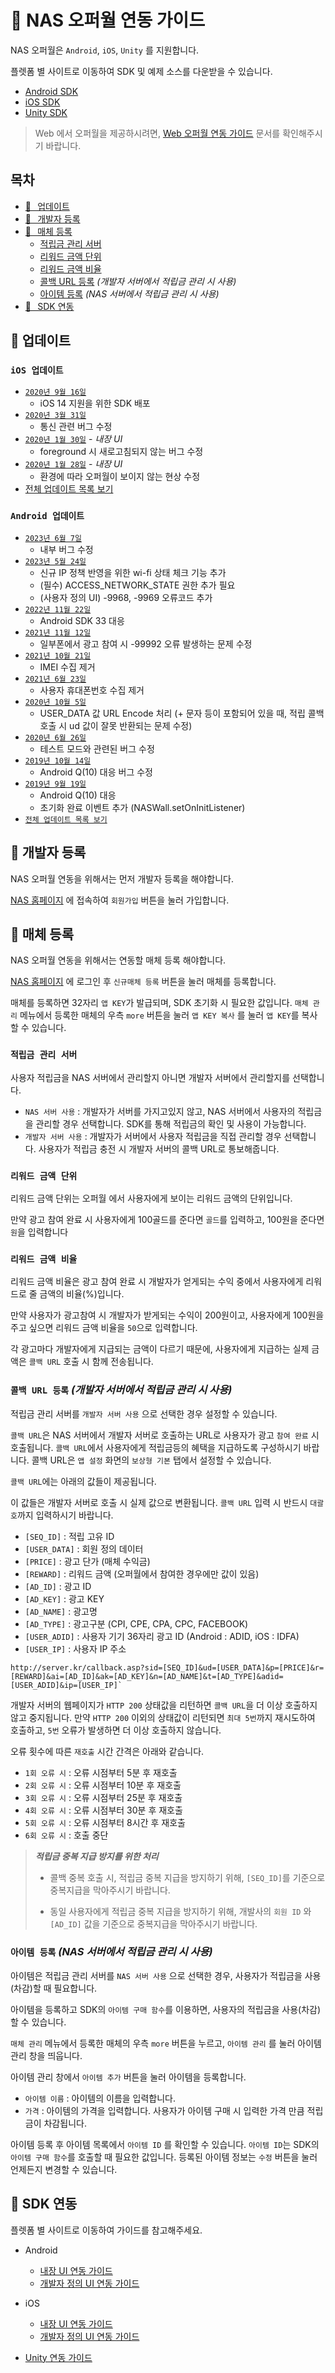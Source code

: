 # 📖 NAS 오퍼월 연동 가이드
NAS 오퍼월은 `Android`, `iOS`, `Unity` 를 지원합니다.

플렛폼 별 사이트로 이동하여 SDK 및 예제 소스를 다운받을 수 있습니다.

- [Android SDK](https://github.com/mafin-global/nas-offerwall-android)
- [iOS SDK](https://github.com/mafin-global/nas-offerwall-ios)
- [Unity SDK](https://github.com/mafin-global/nas-offerwall-unity)

> Web 에서 오퍼월을 제공하시려면, [Web 오퍼월 연동 가이드](https://github.com/mafin-global/nas-web-offerwall) 문서를 확인해주시기 바랍니다.

## 목차
- [📝⠀업데이트](#-업데이트)
- [👤️⠀개발자 등록](#%EF%B8%8F-개발자-등록)
- [🎲⠀매체 등록](#-매체-등록)
    - [적립금 관리 서버](#적립금-관리-서버)
    - [리워드 금액 단위](#리워드-금액-단위)
    - [리워드 금액 비율](#리워드-금액-비율)
    - [콜백 URL 등록](#콜백-url-등록-개발자-서버에서-적립금-관리-시-사용) _(개발자 서버에서 적립금 관리 시 사용)_
    - [아이템 등록](#아이템-등록-nas-서버에서-적립금-관리-시-사용) _(NAS 서버에서 적립금 관리 시 사용)_
- [🚀⠀SDK 연동](#-sdk-연동)

## 📝 업데이트

### `iOS 업데이트`
- [`2020년 9월 16일`](https://github.com/mafin-global/nas-offerwall-ios/blob/master/docs/Update.md#2020년-9월-16일)
    - iOS 14 지원을 위한 SDK 배포
- [`2020년 3월 31일`](https://github.com/mafin-global/nas-offerwall-ios/blob/master/docs/Update.md#2020년-3월-31일)
    - 통신 관련 버그 수정
- [`2020년 1월 30일`](https://github.com/mafin-global/nas-offerwall-ios/blob/master/docs/Update.md#2020년-1월-30일---내장-ui) - _내장 UI_
    - foreground 시 새로고침되지 않는 버그 수정
- [`2020년 1월 28일`](https://github.com/mafin-global/nas-offerwall-ios/blob/master/docs/Update.md#2020년-1월-28일---내장-ui) - _내장 UI_
    - 환경에 따라 오퍼월이 보이지 않는 현상 수정
- [전체 업데이트 목록 보기](https://github.com/mafin-global/nas-offerwall-ios/blob/master/docs/Update.md)

### `Android 업데이트`
- [`2023년 6월 7일`](https://github.com/mafin-global/nas-offerwall-android/blob/master/docs/Update.md#2023년-6월-7일)
  - 내부 버그 수정
- [`2023년 5월 24일`](https://github.com/mafin-global/nas-offerwall-android/blob/master/docs/Update.md#2023년-5월-24일)
  - 신규 IP 정책 반영을 위한 wi-fi 상태 체크 기능 추가
  - (필수) ACCESS_NETWORK_STATE 권한 추가 필요
  - (사용자 정의 UI) -9968, -9969 오류코드 추가
- [`2022년 11월 22일`](https://github.com/mafin-global/nas-offerwall-android/blob/master/docs/Update.md#2022년-11월-22일)
  - Android SDK 33 대응
- [`2021년 11월 12일`](https://github.com/mafin-global/nas-offerwall-android/blob/master/docs/Update.md#2021년-11월-12일)
  - 일부폰에서 광고 참여 시 -99992 오류 발생하는 문제 수정
- [`2021년 10월 21일`](https://github.com/mafin-global/nas-offerwall-android/blob/master/docs/Update.md#2021년-10월-21일)
  - IMEI 수집 제거
- [`2021년 6월 23일`](https://github.com/mafin-global/nas-offerwall-android/blob/master/docs/Update.md#2021년-6월-23일)
  - 사용자 휴대폰번호 수집 제거
- [`2020년 10월 5일`](https://github.com/mafin-global/nas-offerwall-android/blob/master/docs/Update.md#2020년-10월-5일)
    - USER_DATA 값 URL Encode 처리 (+ 문자 등이 포함되어 있을 때, 적립 콜백 호출 시 ud 값이 잘못 반환되는 문제 수정)
- [`2020년 6월 26일`](https://github.com/mafin-global/nas-offerwall-android/blob/master/docs/Update.md#2020년-6월-26일)
    - 테스트 모드와 관련된 버그 수정
- [`2019년 10월 14일`](https://github.com/mafin-global/nas-offerwall-android/blob/master/docs/Update.md#2019년-10월-14일)
    - Android Q(10) 대응 버그 수정
- [`2019년 9월 19일`](https://github.com/mafin-global/nas-offerwall-android/blob/master/docs/Update.md#2019년-9월-19일)
    - Android Q(10) 대응
    - 초기화 완료 이벤트 추가 (NASWall.setOnInitListener)
- [`전체 업데이트 목록 보기`](https://github.com/mafin-global/nas-offerwall-android/blob/master/docs/Update.md)

## 👤️ 개발자 등록
NAS 오퍼월 연동을 위해서는 먼저 개발자 등록을 해야합니다.

[NAS 홈페이지](http://www.appang.kr/nas) 에 접속하여 `회원가입` 버튼을 눌러 가입합니다.

## 🎲 매체 등록
NAS 오퍼월 연동을 위해서는 연동할 매체 등록 해야합니다.

[NAS 홈페이지](http://www.appang.kr/nas) 에 로그인 후 `신규매체 등록` 버튼을 눌러 매체를 등록합니다.

매체를 등록하면 32자리 `앱 KEY`가 발급되며, SDK 초기화 시 필요한 값입니다.
`매체 관리` 메뉴에서 등록한 매체의 우측 `more` 버튼을 눌러 `앱 KEY 복사` 를 눌러 `앱 KEY`를 복사할 수 있습니다.

### `적립금 관리 서버`
사용자 적립금을 NAS 서버에서 관리할지 아니면 개발자 서버에서 관리할지를 선택합니다.

- `NAS 서버 사용` : 개발자가 서버를 가지고있지 않고, NAS 서버에서 사용자의 적립금을 관리할 경우 선택합니다. SDK를 통해 적립금의 확인 및 사용이 가능합니다.
- `개발자 서버 사용` : 개발자가 서버에서 사용자 적립금을 직접 관리할 경우 선택합니다. 사용자가 적립금 충전 시 개발자 서버의 콜백 URL로 통보해줍니다.

### `리워드 금액 단위`
리워드 금액 단위는 오퍼월 에서 사용자에게 보이는 리워드 금액의 단위입니다.

만약 광고 참여 완료 시 사용자에게 100골드를 준다면 `골드`를 입력하고, 100원을 준다면 `원`을 입력합니다

### `리워드 금액 비율`
리워드 금액 비율은 광고 참여 완료 시 개발자가 얻게되는 수익 중에서 사용자에게 리워드로 줄 금액의 비율(%)입니다.

만약 사용자가 광고참여 시 개발자가 받게되는 수익이 200원이고, 사용자에게 100원을 주고 싶으면 리워드 금액 비율을 `50`으로 입력합니다.

각 광고마다 개발자에게 지급되는 금액이 다르기 때문에, 사용자에게 지급하는 실제 금액은 `콜백 URL` 호출 시 함께 전송됩니다.

### `콜백 URL 등록` _(개발자 서버에서 적립금 관리 시 사용)_
적립금 관리 서버를 `개발자 서버 사용` 으로 선택한 경우 설정할 수 있습니다.

`콜백 URL`은 NAS 서버에서 개발자 서버로 호출하는 URL로 사용자가 광고 `참여 완료` 시 호출됩니다. `콜백 URL`에서 사용자에게 적립금등의 혜택을 지급하도록 구성하시기 바랍니다.
콜백 URL은 `앱 설정` 화면의 `보상형 기본` 탭에서 설정할 수 있습니다.

`콜백 URL`에는 아래의 값들이 제공됩니다.

이 값들은 개발자 서버로 호출 시 실제 값으로 변환됩니다. `콜백 URL` 입력 시 반드시 `대괄호`까지 입력하시기 바랍니다.

- `[SEQ_ID]` : 적립 고유 ID
- `[USER_DATA]` : 회원 정의 데이터
- `[PRICE]` : 광고 단가 (매체 수익금)
- `[REWARD]` : 리워드 금액 (오퍼월에서 참여한 경우에만 값이 있음)
- `[AD_ID]` : 광고 ID
- `[AD_KEY]` : 광고 KEY
- `[AD_NAME]` : 광고명
- `[AD_TYPE]` : 광고구분 (CPI, CPE, CPA, CPC, FACEBOOK)
- `[USER_ADID]` : 사용자 기기 36자리 광고 ID (Android : ADID, iOS : IDFA)
- `[USER_IP]` : 사용자 IP 주소

```
http://server.kr/callback.asp?sid=[SEQ_ID]&ud=[USER_DATA]&p=[PRICE]&r=[REWARD]&ai=[AD_ID]&ak=[AD_KEY]&n=[AD_NAME]&t=[AD_TYPE]&adid=[USER_ADID]&ip=[USER_IP]`
```

개발자 서버의 웹페이지가 `HTTP 200` 상태값을 리턴하면 `콜백 URL`을 더 이상 호출하지 않고 중지됩니다.
만약 `HTTP 200` 이외의 상태값이 리턴되면 `최대 5번`까지 재시도하여 호출하고, `5번` 오류가 발생하면 더 이상 호출하지 않습니다.

오류 횟수에 따른 `재호출` 시간 간격은 아래와 같습니다.

- `1회 오류 시` : 오류 시점부터 5분 후 재호출
- `2회 오류 시` : 오류 시점부터 10분 후 재호출
- `3회 오류 시` : 오류 시점부터 25분 후 재호출
- `4회 오류 시` : 오류 시점부터 30분 후 재호출
- `5회 오류 시` : 오류 시점부터 8시간 후 재호출
- `6회 오류 시` : 호출 중단

> ***적립금 중복 지급 방지를 위한 처리***
> - 콜백 중복 호출 시, 적립금 중복 지급을 방지하기 위해, `[SEQ_ID]`를 기준으로 중복지급을 막아주시기 바랍니다.
>
> - 동일 사용자에게 적립금 중복 지급을 방지하기 위해, 개발사의 `회원 ID` 와 `[AD_ID]` 값을 기준으로 중복지급을 막아주시기 바랍니다.

### `아이템 등록` _(NAS 서버에서 적립금 관리 시 사용)_
아이템은 적립금 관리 서버를 `NAS 서버 사용` 으로 선택한 경우, 사용자가 적립금을 사용(차감)할 때 필요합니다.

아이템을 등록하고 SDK의 `아이템 구매 함수`를 이용하면, 사용자의 적립금을 사용(차감)할 수 있습니다.

`매체 관리` 메뉴에서 등록한 매체의 우측 `more` 버튼을 누르고, `아이템 관리` 를 눌러 아이템 관리 창을 띄웁니다.

아이템 관리 창에서 `아이템 추가` 버튼을 눌러 아이템을 등록합니다.

- `아이템 이름` : 아이템의 이름을 입력합니다.
- `가격` : 아이템의 가격을 입력합니다. 사용자가 아이템 구매 시 입력한 가격 만큼 적립금이 차감됩니다.

아이템 등록 후 아이템 목록에서 `아이템 ID` 를 확인할 수 있습니다.
`아이템 ID`는 SDK의 `아이템 구매 함수`를 호출할 때 필요한 값입니다.
등록된 아이템 정보는 `수정` 버튼을 눌러 언제든지 변경할 수 있습니다.

## 🚀 SDK 연동

플렛폼 별 사이트로 이동하여 가이드를 참고해주세요. 

- Android
    - [내장 UI 연동 가이드](https://github.com/mafin-global/nas-offerwall-android/blob/master/docs/Guide.Embed.md)
    - [개발자 정의 UI 연동 가이드](https://github.com/mafin-global/nas-offerwall-android/blob/master/docs/Guide.Custom.md)
    
- iOS
    - [내장 UI 연동 가이드](https://github.com/mafin-global/nas-offerwall-ios/blob/master/docs/Guide.Embed.md)
    - [개발자 정의 UI 연동 가이드](https://github.com/mafin-global/nas-offerwall-ios/blob/master/docs/Guide.Custom.md)
    
- [Unity 연동 가이드](https://github.com/mafin-global/nas-offerwall-unity)
